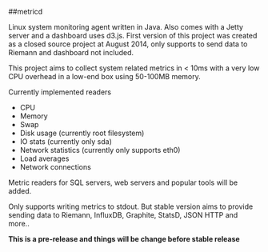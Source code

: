 ##metricd

Linux system monitoring agent written in Java. Also comes with a Jetty server and a dashboard uses d3.js. First version of this project was created as a closed source project at August 2014, only supports to send data to Riemann and dashboard not included.

This project aims to collect system related metrics in < 10ms with a very low CPU overhead in a low-end box using 50-100MB memory.

Currently implemented readers

* CPU
* Memory
* Swap
* Disk usage (currently root filesystem)
* IO stats (currently only sda)
* Network statistics (currently only supports eth0)
* Load averages
* Network connections

Metric readers for SQL servers, web servers and popular tools will be added.

Only supports writing metrics to stdout. But stable version aims to provide sending data to Riemann, InfluxDB, Graphite, StatsD, JSON HTTP and more..

**This is a pre-release and things will be change before stable release**

